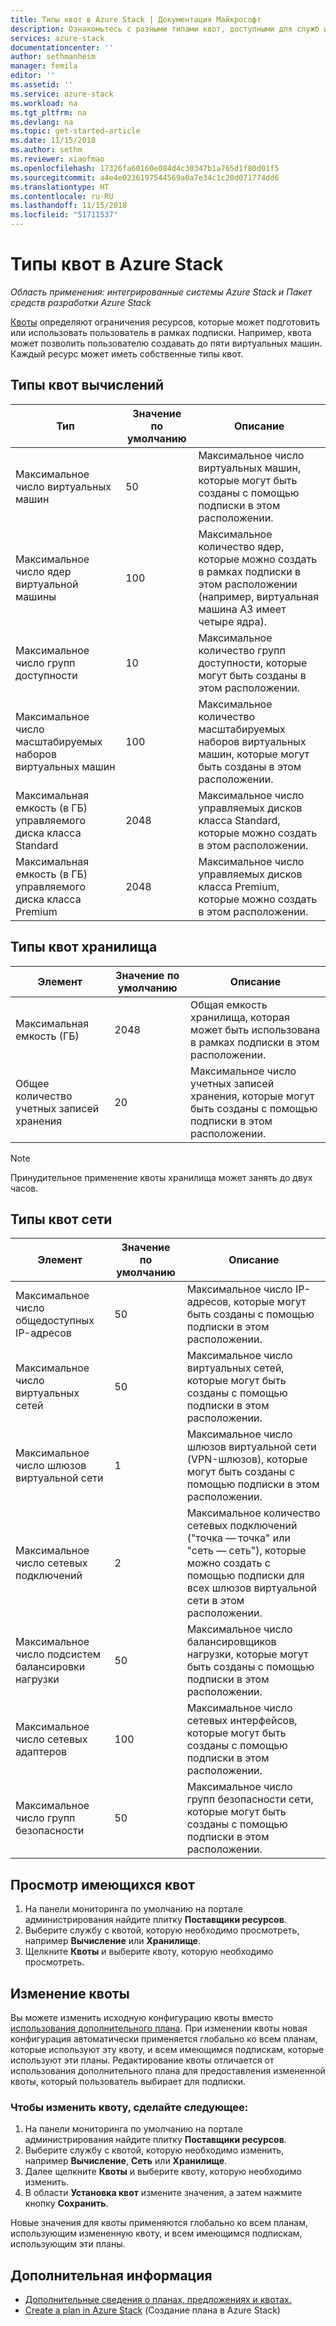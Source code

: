 ```yaml
---
title: Типы квот в Azure Stack | Документация Майкрософт
description: Ознакомьтесь с разными типами квот, доступными для служб и ресурсов в Azure Stack.
services: azure-stack
documentationcenter: ''
author: sethmanheim
manager: femila
editor: ''
ms.assetid: ''
ms.service: azure-stack
ms.workload: na
ms.tgt_pltfrm: na
ms.devlang: na
ms.topic: get-started-article
ms.date: 11/15/2018
ms.author: sethm
ms.reviewer: xiaofmao
ms.openlocfilehash: 17326fa60160e084d4c30347b1a765d1f80d01f5
ms.sourcegitcommit: a4e4e0236197544569a0a7e34c1c20d071774dd6
ms.translationtype: HT
ms.contentlocale: ru-RU
ms.lasthandoff: 11/15/2018
ms.locfileid: "51711537"
---
```

# <a name="quota-types-in-azure-stack"></a>Типы квот в Azure Stack

*Область применения: интегрированные системы Azure Stack и Пакет средств разработки Azure Stack*

[Квоты](azure-stack-plan-offer-quota-overview.md#plans) определяют ограничения ресурсов, которые может подготовить или использовать пользователь в рамках подписки. Например, квота может позволить пользователю создавать до пяти виртуальных машин. Каждый ресурс может иметь собственные типы квот.

## <a name="compute-quota-types"></a>Типы квот вычислений 
| **Тип** | **Значение по умолчанию** | **Описание** |
| --- | --- | --- |
| Максимальное число виртуальных машин | 50 | Максимальное число виртуальных машин, которые могут быть созданы с помощью подписки в этом расположении. |
| Максимальное число ядер виртуальной машины | 100 | Максимальное количество ядер, которые можно создать в рамках подписки в этом расположении (например, виртуальная машина A3 имеет четыре ядра). |
| Максимальное число групп доступности | 10 | Максимальное количество групп доступности, которые могут быть созданы в этом расположении. |
| Максимальное число масштабируемых наборов виртуальных машин | 100 | Максимальное количество масштабируемых наборов виртуальных машин, которые могут быть созданы в этом расположении. |
| Максимальная емкость (в ГБ) управляемого диска класса Standard | 2048 | Максимальное число управляемых дисков класса Standard, которые можно создать в этом расположении. |
| Максимальная емкость (в ГБ) управляемого диска класса Premium | 2048 | Максимальное число управляемых дисков класса Premium, которые можно создать в этом расположении. |

## <a name="storage-quota-types"></a>Типы квот хранилища 
| **Элемент** | **Значение по умолчанию** | **Описание** |
| --- | --- | --- |
| Максимальная емкость (ГБ) |2048 |Общая емкость хранилища, которая может быть использована в рамках подписки в этом расположении. |
| Общее количество учетных записей хранения |20 |Максимальное число учетных записей хранения, которые могут быть созданы с помощью подписки в этом расположении. |

> [!NOTE]  
> Принудительное применение квоты хранилища может занять до двух часов.


## <a name="network-quota-types"></a>Типы квот сети
| **Элемент** | **Значение по умолчанию** | **Описание** |
| --- | --- | --- |
| Максимальное число общедоступных IP-адресов |50 |Максимальное число IP-адресов, которые могут быть созданы с помощью подписки в этом расположении. |
| Максимальное число виртуальных сетей |50 |Максимальное число виртуальных сетей, которые могут быть созданы с помощью подписки в этом расположении. |
| Максимальное число шлюзов виртуальной сети |1 |Максимальное число шлюзов виртуальной сети (VPN-шлюзов), которые могут быть созданы с помощью подписки в этом расположении. |
| Максимальное число сетевых подключений |2 |Максимальное количество сетевых подключений ("точка — точка" или "сеть — сеть"), которые можно создать с помощью подписки для всех шлюзов виртуальной сети в этом расположении. |
| Максимальное число подсистем балансировки нагрузки |50 |Максимальное число балансировщиков нагрузки, которые могут быть созданы с помощью подписки в этом расположении. |
| Максимальное число сетевых адаптеров |100 |Максимальное число сетевых интерфейсов, которые могут быть созданы с помощью подписки в этом расположении. |
| Максимальное число групп безопасности |50 |Максимальное число групп безопасности сети, которые могут быть созданы с помощью подписки в этом расположении. |

## <a name="view-an-existing-quota"></a>Просмотр имеющихся квот
1. На панели мониторинга по умолчанию на портале администрирования найдите плитку **Поставщики ресурсов**.
2. Выберите службу с квотой, которую необходимо просмотреть, например **Вычисление** или **Хранилище**.
3. Щелкните **Квоты** и выберите квоту, которую необходимо просмотреть.


## <a name="edit-a-quota"></a>Изменение квоты  
Вы можете изменить исходную конфигурацию квоты вместо [использования дополнительного плана](create-add-on-plan.md). При изменении квоты новая конфигурация автоматически применяется глобально ко всем планам, которые используют эту квоту, и всем имеющимся подпискам, которые используют эти планы. Редактирование квоты отличается от использования дополнительного плана для предоставления измененной квоты, который пользователь выбирает для подписки. 

### <a name="to-edit-a-quota"></a>Чтобы изменить квоту, сделайте следующее:  
1. На панели мониторинга по умолчанию на портале администрирования найдите плитку **Поставщики ресурсов**.
2. Выберите службу с квотой, которую необходимо изменить, например **Вычисление**, **Сеть** или **Хранилище**.
3. Далее щелкните **Квоты** и выберите квоту, которую необходимо изменить.
4. В области **Установка квот** измените значения, а затем нажмите кнопку **Сохранить**. 

Новые значения для квоты применяются глобально ко всем планам, использующим измененную квоту, и всем имеющимся подпискам, использующим эти планы. 



## <a name="next-steps"></a>Дополнительная информация

- [Дополнительные сведения о планах, предложениях и квотах.](azure-stack-plan-offer-quota-overview.md)
- [Create a plan in Azure Stack](azure-stack-create-plan.md) (Создание плана в Azure Stack)
